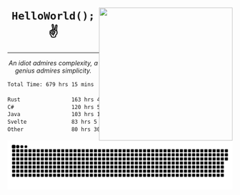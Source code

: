 <div text-align="center">
    <img src="https://i.imgur.com/h1q15Kt.gife" align="right" width="299" height="299">
    <h1 align="center"><code>HelloWorld();</code> ✌️</h1>
    <hr>
    <p align="center"><i>An idiot admires complexity, a genius admires simplicity.</i></p>
</div>

<!--START_SECTION:waka-->

```txt
Total Time: 679 hrs 15 mins

Rust                163 hrs 47 mins █████▒░░░░░░░░░░░░░░░░░░░   21.56 %
C#                  120 hrs 51 mins ████░░░░░░░░░░░░░░░░░░░░░   15.91 %
Java                103 hrs 14 mins ███▒░░░░░░░░░░░░░░░░░░░░░   13.59 %
Svelte              83 hrs 5 mins   ██▓░░░░░░░░░░░░░░░░░░░░░░   10.94 %
Other               80 hrs 30 mins  ██▓░░░░░░░░░░░░░░░░░░░░░░   10.60 %
```

<!--END_SECTION:waka-->

<picture>
  <source media="(prefers-color-scheme: dark)" srcset="https://raw.githubusercontent.com/Somfic/Somfic/main/github-contribution-grid-snake-dark.svg">
  <source media="(prefers-color-scheme: light)" srcset="https://raw.githubusercontent.com/Somfic/Somfic/main/github-contribution-grid-snake.svg">
  <img alt="github contribution grid snake animation" src="https://raw.githubusercontent.com/Somfic/Somfic/main/github-contribution-grid-snake.svg">
</picture>

